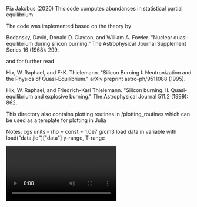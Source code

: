 Pia Jakobus (2020) 
This code computes abundances in statistical partial equilibrium

The code was implemented based on the theory by  

Bodansky, David, Donald D. Clayton, and William A. Fowler. "Nuclear quasi-equilibrium during silicon burning." The Astrophysical Journal Supplement Series 16 (1968): 299. 

and for further read 

Hix, W. Raphael, and F-K. Thielemann. "Silicon Burning I: Neutronization and the Physics of Quasi-Equilibrium." arXiv preprint astro-ph/9511088 (1995).

Hix, W. Raphael, and Friedrich-Karl Thielemann. "Silicon burning. II. Quasi-equilibrium and explosive burning." The Astrophysical Journal 511.2 (1999): 862.

This directory also contains plotting routines in /plotting_routines which can be used as a template for plotting in Julia 
 
Notes:
cgs units - rho = const = 1.0e7 g/cm3
load data in variable with load("data.jld")["data"]
y-range, T-range


![](demo/x_cl_evol_20.webm)


